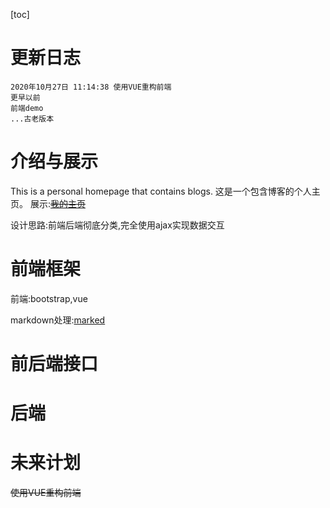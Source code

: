 [toc]
# 更新日志
```
2020年10月27日 11:14:38 使用VUE重构前端
更早以前
前端demo
...古老版本
```

# 介绍与展示

This is a personal homepage that contains blogs.
这是一个包含博客的个人主页。
展示:~~[我的主页](http://yearagain.com)~~

设计思路:前端后端彻底分类,完全使用ajax实现数据交互

# 前端框架

前端:bootstrap,vue

markdown处理:[marked](https://github.com/markedjs/marked)

# 前后端接口

# 后端



# 未来计划

~~使用VUE重构前端~~